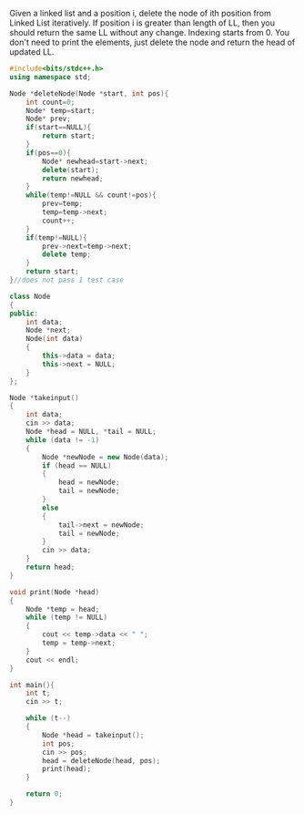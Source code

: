 Given a linked list and a position i, delete the node of ith position from Linked List iteratively.
If position i is greater than length of LL, then you should return the same LL without any change.
Indexing starts from 0. You don't need to print the elements, just delete the node and return the head of updated LL.

```cpp
#include<bits/stdc++.h>
using namespace std;

Node *deleteNode(Node *start, int pos){
    int count=0;
    Node* temp=start;
    Node* prev;
    if(start==NULL){
        return start;
    }
    if(pos==0){
        Node* newhead=start->next;
        delete(start);
        return newhead;
    }
    while(temp!=NULL && count!=pos){
        prev=temp;
        temp=temp->next;
        count++;
    }
    if(temp!=NULL){
        prev->next=temp->next;
        delete temp;
    }
    return start;
}//does not pass 1 test case

class Node
{
public:
	int data;
	Node *next;
	Node(int data)
	{
		this->data = data;
		this->next = NULL;
	}
};

Node *takeinput()
{
	int data;
	cin >> data;
	Node *head = NULL, *tail = NULL;
	while (data != -1)
	{
		Node *newNode = new Node(data);
		if (head == NULL)
		{
			head = newNode;
			tail = newNode;
		}
		else
		{
			tail->next = newNode;
			tail = newNode;
		}
		cin >> data;
	}
	return head;
}

void print(Node *head)
{
	Node *temp = head;
	while (temp != NULL)
	{
		cout << temp->data << " ";
		temp = temp->next;
	}
	cout << endl;
}

int main(){
	int t;
	cin >> t;

	while (t--)
	{
		Node *head = takeinput();
		int pos;
		cin >> pos;
		head = deleteNode(head, pos);
		print(head);
	}

	return 0;
}
```
